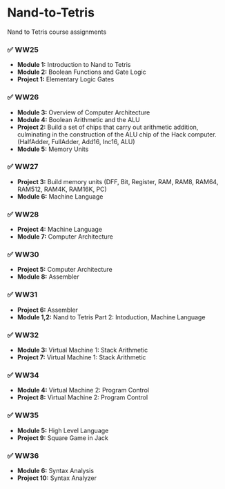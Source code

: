 # Nand-to-Tetris

Nand to Tetris course assignments

### ✅ WW25

- **Module 1:** Introduction to Nand to Tetris
- **Module 2:** Boolean Functions and Gate Logic
- **Project 1:** Elementary Logic Gates

### ✅ WW26

- **Module 3:** Overview of Computer Architecture
- **Module 4:** Boolean Arithmetic and the ALU
- **Project 2:** Build a set of chips that carry out arithmetic addition, culminating in the construction of
  the ALU chip of the Hack computer. (HalfAdder, FullAdder, Add16, Inc16, ALU)
- **Module 5:** Memory Units

### ✅ WW27

- **Project 3:** Build memory units (DFF, Bit, Register, RAM, RAM8, RAM64, RAM512, RAM4K, RAM16K, PC)
- **Module 6:** Machine Language

### ✅ WW28

- **Project 4:** Machine Language
- **Module 7:** Computer Architecture

### ✅ WW30

- **Project 5:** Computer Architecture
- **Module 8:** Assembler

### ✅ WW31

- **Project 6:** Assembler
- **Module 1,2:** Nand to Tetris Part 2: Intoduction, Machine Language

### ✅ WW32

- **Module 3:** Virtual Machine 1: Stack Arithmetic
- **Project 7:** Virtual Machine 1: Stack Arithmetic

### ✅ WW34

- **Module 4:** Virtual Machine 2: Program Control
- **Project 8:** Virtual Machine 2: Program Control

### ✅ WW35

- **Module 5:** High Level Language
- **Project 9:** Square Game in Jack

### ✅ WW36

- **Module 6:** Syntax Analysis
- **Project 10:** Syntax Analyzer

